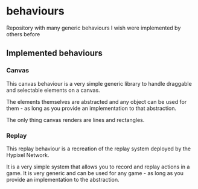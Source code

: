# behaviours

Repository with many generic behaviours I wish were implemented by others before

## Implemented behaviours

### Canvas

This canvas behaviour is a very simple generic library to handle draggable and selectable elements on a canvas.

The elements themselves are abstracted and any object can be used for them - as long as you provide an implementation to
that abstraction.

The only thing canvas renders are lines and rectangles.

### Replay

This replay behaviour is a recreation of the replay system deployed by the Hypixel Network.

It is a very simple system that allows you to record and replay actions in a game. It is very generic and can be used
for any game - as long as you provide an implementation to the abstraction.